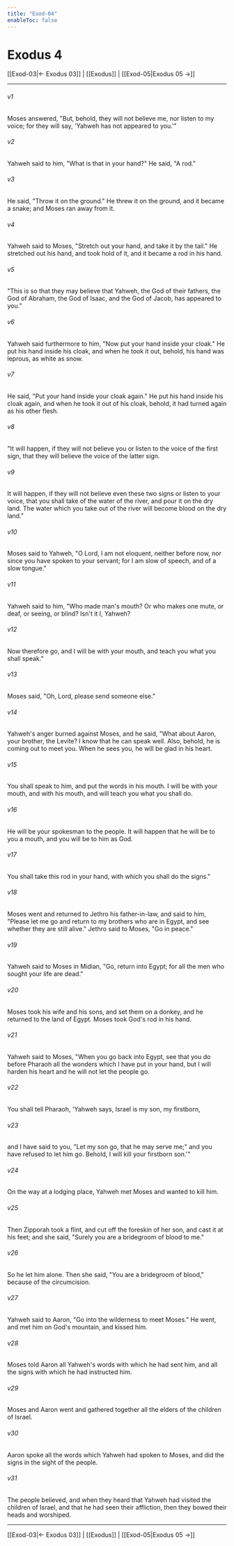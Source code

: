 ```yaml
---
title: "Exod-04"
enableToc: false
---
```

# Exodus 4

[[Exod-03|← Exodus 03]] | [[Exodus]] | [[Exod-05|Exodus 05 →]]
***



###### v1 
Moses answered, "But, behold, they will not believe me, nor listen to my voice; for they will say, 'Yahweh has not appeared to you.'" 

###### v2 
Yahweh said to him, "What is that in your hand?" He said, "A rod." 

###### v3 
He said, "Throw it on the ground." He threw it on the ground, and it became a snake; and Moses ran away from it. 

###### v4 
Yahweh said to Moses, "Stretch out your hand, and take it by the tail." He stretched out his hand, and took hold of it, and it became a rod in his hand. 

###### v5 
"This is so that they may believe that Yahweh, the God of their fathers, the God of Abraham, the God of Isaac, and the God of Jacob, has appeared to you." 

###### v6 
Yahweh said furthermore to him, "Now put your hand inside your cloak." He put his hand inside his cloak, and when he took it out, behold, his hand was leprous, as white as snow. 

###### v7 
He said, "Put your hand inside your cloak again." He put his hand inside his cloak again, and when he took it out of his cloak, behold, it had turned again as his other flesh. 

###### v8 
"It will happen, if they will not believe you or listen to the voice of the first sign, that they will believe the voice of the latter sign. 

###### v9 
It will happen, if they will not believe even these two signs or listen to your voice, that you shall take of the water of the river, and pour it on the dry land. The water which you take out of the river will become blood on the dry land." 

###### v10 
Moses said to Yahweh, "O Lord, I am not eloquent, neither before now, nor since you have spoken to your servant; for I am slow of speech, and of a slow tongue." 

###### v11 
Yahweh said to him, "Who made man's mouth? Or who makes one mute, or deaf, or seeing, or blind? Isn't it I, Yahweh? 

###### v12 
Now therefore go, and I will be with your mouth, and teach you what you shall speak." 

###### v13 
Moses said, "Oh, Lord, please send someone else." 

###### v14 
Yahweh's anger burned against Moses, and he said, "What about Aaron, your brother, the Levite? I know that he can speak well. Also, behold, he is coming out to meet you. When he sees you, he will be glad in his heart. 

###### v15 
You shall speak to him, and put the words in his mouth. I will be with your mouth, and with his mouth, and will teach you what you shall do. 

###### v16 
He will be your spokesman to the people. It will happen that he will be to you a mouth, and you will be to him as God. 

###### v17 
You shall take this rod in your hand, with which you shall do the signs." 

###### v18 
Moses went and returned to Jethro his father-in-law, and said to him, "Please let me go and return to my brothers who are in Egypt, and see whether they are still alive." Jethro said to Moses, "Go in peace." 

###### v19 
Yahweh said to Moses in Midian, "Go, return into Egypt; for all the men who sought your life are dead." 

###### v20 
Moses took his wife and his sons, and set them on a donkey, and he returned to the land of Egypt. Moses took God's rod in his hand. 

###### v21 
Yahweh said to Moses, "When you go back into Egypt, see that you do before Pharaoh all the wonders which I have put in your hand, but I will harden his heart and he will not let the people go. 

###### v22 
You shall tell Pharaoh, 'Yahweh says, Israel is my son, my firstborn, 

###### v23 
and I have said to you, "Let my son go, that he may serve me;" and you have refused to let him go. Behold, I will kill your firstborn son.'" 

###### v24 
On the way at a lodging place, Yahweh met Moses and wanted to kill him. 

###### v25 
Then Zipporah took a flint, and cut off the foreskin of her son, and cast it at his feet; and she said, "Surely you are a bridegroom of blood to me." 

###### v26 
So he let him alone. Then she said, "You are a bridegroom of blood," because of the circumcision. 

###### v27 
Yahweh said to Aaron, "Go into the wilderness to meet Moses." He went, and met him on God's mountain, and kissed him. 

###### v28 
Moses told Aaron all Yahweh's words with which he had sent him, and all the signs with which he had instructed him. 

###### v29 
Moses and Aaron went and gathered together all the elders of the children of Israel. 

###### v30 
Aaron spoke all the words which Yahweh had spoken to Moses, and did the signs in the sight of the people. 

###### v31 
The people believed, and when they heard that Yahweh had visited the children of Israel, and that he had seen their affliction, then they bowed their heads and worshiped.

***
[[Exod-03|← Exodus 03]] | [[Exodus]] | [[Exod-05|Exodus 05 →]]
